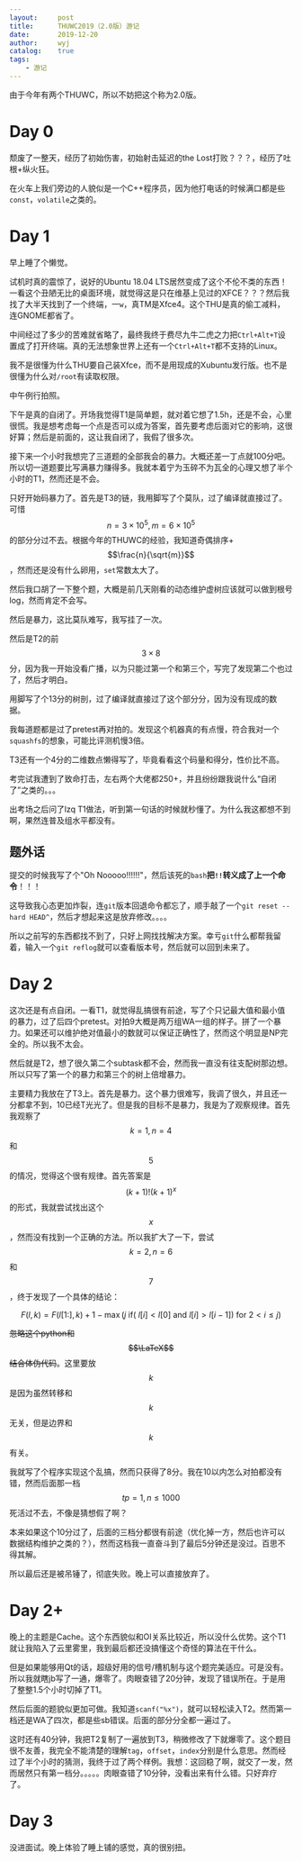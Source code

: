 ```yaml
---
layout:		post
title:		THUWC2019（2.0版）游记
date:		2019-12-20
author:		wyj
catalog:	true
tags:
    - 游记
---
```


由于今年有两个THUWC，所以不妨把这个称为2.0版。

# Day 0

颓废了一整天，经历了初始伤害，初始射击延迟的the Lost打败？？？，经历了吐根+纵火狂。

在火车上我们旁边的人貌似是一个C++程序员，因为他打电话的时候满口都是些`const`，`volatile`之类的。

# Day 1

早上睡了个懒觉。

试机时真的震惊了，说好的Ubuntu 18.04 LTS居然变成了这个不伦不类的东西！一看这个丑陋无比的桌面环境，就觉得这是只在维基上见过的XFCE？？？然后我找了大半天找到了一个终端，一`w`，真TM是Xfce4。这个THU是真的偷工减料，连GNOME都省了。

中间经过了多少的苦难就省略了，最终我终于费尽九牛二虎之力把`Ctrl+Alt+T`设置成了打开终端。真的无法想象世界上还有一个`Ctrl+Alt+T`都不支持的Linux。

我不是很懂为什么THU要自己装Xfce，而不是用现成的Xubuntu发行版。也不是很懂为什么对`/root`有读取权限。

中午例行拍照。

下午是真的自闭了。开场我觉得T1是简单题，就对着它想了1.5h，还是不会，心里很慌。我是想考虑每一个点是否可以成为答案，首先要考虑后面对它的影响，这很好算；然后是前面的，这让我自闭了，我假了很多次。

接下来一个小时我想完了三道题的全部我会的暴力。大概还差一丁点就100分吧。所以切一道题要比写满暴力赚得多。我就本着宁为玉碎不为瓦全的心理又想了半个小时的T1，然而还是不会。

只好开始码暴力了。首先是T3的链，我用脚写了个莫队，过了编译就直接过了。可惜$$n=3\times 10^5, m=6\times 10^5$$的部分分过不去。根据今年的THUWC的经验，我知道奇偶排序+$$\frac{n}{\sqrt{m}}$$，然而还是没有什么卵用，`set`常数太大了。

然后我口胡了一下整个题，大概是前几天刚看的动态维护虚树应该就可以做到根号log，然而肯定不会写。

然后是暴力，这比莫队难写，我写挂了一次。

然后是T2的前$$3 \times 8$$分，因为我一开始没看广播，以为只能过第一个和第三个，写完了发现第二个也过了，然后才明白。

用脚写了个13分的树剖，过了编译就直接过了这个部分分，因为没有现成的数据。

我每道题都是过了pretest再对拍的。发现这个机器真的有点慢，符合我对一个`squashfs`的想象，可能比评测机慢3倍。

T3还有一个4分的二维数点懒得写了，毕竟看看这个码量和得分，性价比不高。

考完试我遭到了致命打击，左右两个大佬都250+，并且纷纷跟我说什么“自闭了”之类的。。。

出考场之后问了lzq T1做法，听到第一句话的时候就秒懂了。为什么我这都想不到啊，果然连普及组水平都没有。

## 题外话

提交的时候我写了个"Oh Nooooo!!!!!!"，然后该死的`bash`**把`!!`转义成了上一个命令**！！！

这导致我心态更加炸裂，连`git`版本回退命令都忘了，顺手敲了一个`git reset --hard HEAD^`，然后才想起来这是放弃修改。。。。

所以之前写的东西都找不到了，只好上网找找解决方案。幸亏`git`什么都帮我留着，输入一个`git reflog`就可以查看版本号，然后就可以回到未来了。

# Day 2

这次还是有点自闭。一看T1，就觉得乱搞很有前途，写了个只记最大值和最小值的暴力，过了后四个pretest。对拍9大概是两万组WA一组的样子。拼了一个暴力。如果还可以维护绝对值最小的数就可以保证正确性了，然而这个明显是NP完全的。所以我不太会。

然后就是T2，想了很久第二个subtask都不会，然而我一直没有往支配树那边想。所以只写了第一个的暴力和第三个的树上倍增暴力。

主要精力我放在了T3上。首先是暴力。这个暴力很难写，我调了很久，并且还一分都拿不到，10已经T光光了。但是我的目标不是暴力，我是为了观察规律。首先我观察了$$k=1,n=4$$和$$5$$的情况，觉得这个很有规律。首先答案是$$(k+1)!(k+1)^{x}$$的形式，我就尝试找出这个$$x$$，然而没有找到一个正确的方法。所以我扩大了一下，尝试$$k=2,n=6$$和$$7$$，终于发现了一个具体的结论：

$$F(l,k)=F(l[1:],k)+1-\max(j\ \textrm{if}(\ l[i]<l[0]\ \textrm{and}\ l[i]>l[i-1])\ \textrm{for}\ 2 \lt i \le j)$$

~~忽略这个python和$$\LaTeX$$结合体伪代码~~。这里要放$$k$$是因为虽然转移和$$k$$无关，但是边界和$$k$$有关。

我就写了个程序实现这个乱搞，然而只获得了8分。我在10以内怎么对拍都没有错，然而后面那一档$$tp=1,n\le 1000$$死活过不去，不像是猜想假了啊？

本来如果这个10分过了，后面的三档分都很有前途（优化掉一方，然后也许可以数据结构维护之类的？），然而这档我一直奋斗到了最后5分钟还是没过。百思不得其解。

所以最后还是被吊锤了，彻底失败。晚上可以直接放弃了。

# Day 2+

晚上的主题是Cache。这个东西貌似和OI关系比较近，所以没什么优势。这个T1就让我陷入了云里雾里，我到最后都还没搞懂这个奇怪的算法在干什么。

但是如果能够用Qt的话，超级好用的信号/槽机制与这个题完美适应。可是没有。所以我就瞎jb写了一通，爆零了。肉眼查错了20分钟，发现了错误所在。于是用了整整1.5个小时切掉了T1。

然后后面的题貌似更加可做。我知道`scanf("%x")`，就可以轻松读入T2。然而第一档还是WA了四次，都是些sb错误。后面的部分分全都一遍过了。

这时还有40分钟，我把T2复制了一遍放到T3，稍微修改了下就爆零了。这个题目很不友善，我完全不能清楚的理解`tag`，`offset`，`index`分别是什么意思。然而经过了半个小时的猜测，我终于过了两个样例。我想：这回稳了啊，就交了一发，然而居然只有第一档分。。。。。肉眼查错了10分钟，没看出来有什么错。只好弃疗了。

# Day 3

没进面试。晚上体验了睡上铺的感觉，真的很别扭。
